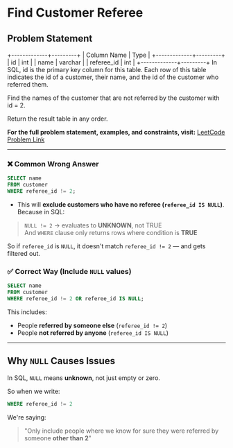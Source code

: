 # Find Customer Referee 

## Problem Statement
+-------------+---------+
| Column Name | Type    |
+-------------+---------+
| id          | int     |
| name        | varchar |
| referee_id  | int     |
+-------------+---------+
In SQL, id is the primary key column for this table.
Each row of this table indicates the id of a customer, their name, and the id of the customer who referred them.

Find the names of the customer that are not referred by the customer with id = 2.

Return the result table in any order.

**For the full problem statement, examples, and constraints, visit:**
[LeetCode Problem Link](https://leetcode.com/problems/find-customer-referee/description/)

---

### ❌ Common Wrong Answer

```sql
SELECT name
FROM customer
WHERE referee_id != 2;
```

- This will **exclude customers who have no referee (`referee_id IS NULL`)**.
Because in SQL:

> `NULL != 2` → evaluates to **UNKNOWN**, not TRUE  
And `WHERE` clause only returns rows where condition is **TRUE**

So if `referee_id` is `NULL`, it doesn't match `referee_id != 2` — and gets filtered out.


### ✅ Correct Way (Include `NULL` values)

```sql
SELECT name
FROM customer
WHERE referee_id != 2 OR referee_id IS NULL;
```

This includes:
- People **referred by someone else** (`referee_id != 2`)
- People **not referred by anyone** (`referee_id IS NULL`)

---

## Why `NULL` Causes Issues

In SQL, `NULL` means **unknown**, not just empty or zero.

So when we write:
```sql
WHERE referee_id != 2
```
We're saying:
> "Only include people where we know for sure they were referred by someone **other than 2**"
